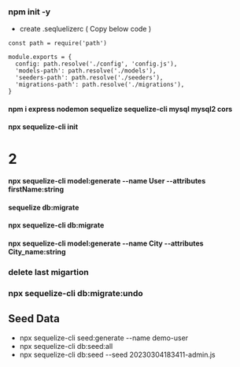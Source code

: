### npm init -y

- create .seqluelizerc ( Copy below code )

```
const path = require('path')

module.exports = {
  config: path.resolve('./config', 'config.js'),
  'models-path': path.resolve('./models'),
  'seeders-path': path.resolve('./seeders'),
  'migrations-path': path.resolve('./migrations'),
}

```

#### npm i express nodemon sequelize sequelize-cli mysql mysql2 cors

#### npx sequelize-cli init

# 2

#### npx sequelize-cli model:generate --name User --attributes firstName:string

#### sequelize db:migrate

#### npx sequelize-cli db:migrate



#### npx sequelize-cli model:generate --name City --attributes City_name:string

### delete last migartion

### npx sequelize-cli db:migrate:undo

## Seed Data
- npx sequelize-cli seed:generate --name demo-user
- npx sequelize-cli db:seed:all
- npx sequelize-cli db:seed --seed 20230304183411-admin.js